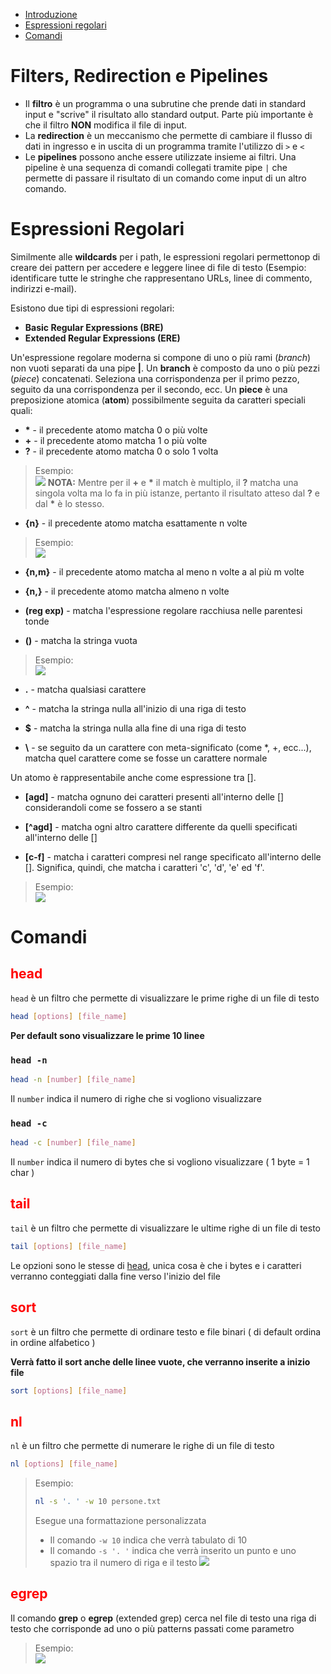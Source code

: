* [Introduzione](#filters-redirection-e-pipelines)
* [Espressioni regolari](#espressioni-regolari)
* [Comandi](#espressioni-regolari)


# Filters, Redirection e Pipelines
* Il **filtro** è un programma o una subrutine che prende dati in standard input e "scrive" il risultato allo standard output. Parte più importante è che il filtro **NON** modifica il file di input.
* La **redirection** è un meccanismo che permette di cambiare il flusso di dati in ingresso e in uscita di un programma tramite l'utilizzo di `>` e `<`
* Le **pipelines** possono anche essere utilizzate insieme ai filtri. Una pipeline è una sequenza di comandi collegati tramite pipe `|` che permette di passare il risultato di un comando come input di un altro comando.

# Espressioni Regolari

Similmente alle **wildcards** per i path, le espressioni regolari permettonop di creare dei pattern per accedere e leggere linee di file di testo (Esempio: identificare tutte le stringhe che rappresentano URLs, linee di commento, indirizzi e-mail). 

Esistono due tipi di espressioni regolari:

* **Basic Regular Expressions (BRE)**
* **Extended Regular Expressions (ERE)**

Un'espressione regolare moderna si compone di uno o più rami (*branch*) non vuoti separati da una pipe **|**. Un **branch** è composto da uno o più pezzi (*piece*) concatenati. Seleziona una corrispondenza per il primo pezzo, seguito da una corrispondenza per il secondo, ecc.
Un **piece** è una preposizione atomica (**atom**) possibilmente seguita da caratteri speciali quali:

* **\*** - il precedente atomo matcha 0 o più volte
* **+** - il precedente atomo matcha 1 o più volte
* **?** - il precedente atomo matcha 0 o solo 1 volta

> Esempio:
> <br>
> ![](img/egrepRE.png)
> **NOTA:** Mentre per il **+** e **\*** il match è multiplo, il **?** matcha una singola volta ma lo fa in più istanze, pertanto il risultato atteso dal **?** e dal **\*** è lo stesso.

* **{n}** - il precedente atomo matcha esattamente n volte
> Esempio:
> <br>
> ![](img/egrep%5B%5D.png)

* **{n,m}** - il precedente atomo matcha al meno n volte a al più m volte

* **{n,}** - il precedente atomo matcha almeno n volte

* **(reg exp)** - matcha l'espressione regolare racchiusa nelle parentesi tonde

* **()** - matcha la stringa vuota

> Esempio:
> <br>
> ![](img/egrep().png)

* **.** - matcha qualsiasi carattere

* **^** - matcha la stringa nulla all'inizio di una riga di testo

* **$** - matcha la stringa nulla alla fine di una riga di testo

* **\\** - se seguito da un carattere con meta-significato (come *, +, ecc...), matcha quel carattere come se fosse un carattere normale

Un atomo è rappresentabile anche come espressione tra []. 

* **[agd]** - matcha ognuno dei caratteri presenti all'interno delle [] considerandoli come se fossero a se stanti

* **[^agd]** - matcha ogni altro carattere differente da quelli specificati all'interno delle []

* **[c-f]** - matcha i caratteri compresi nel range specificato all'interno delle []. Significa, quindi, che matcha i caratteri 'c', 'd', 'e' ed 'f'.

> Esempio:
> <br>
> ![](img/egrep4.png)

# Comandi

## **<span style="color:red">head</span>**
`head` è un filtro che permette di visualizzare le prime righe di un file di testo

```bash
head [options] [file_name]
```

**Per default sono visualizzare le prime 10 linee**

### **`head -n`**

```bash
head -n [number] [file_name]
```
Il `number` indica il numero di righe che si vogliono visualizzare


### **`head -c`**
```bash
head -c [number] [file_name]
```
Il `number` indica il numero di bytes che si vogliono visualizzare ( 1 byte = 1 char )

## **<span style="color:red">tail</span>**
`tail` è un filtro che permette di visualizzare le ultime righe di un file di testo

```bash
tail [options] [file_name]
```
Le opzioni sono le stesse di [head](#head--n), unica cosa è che i bytes e i caratteri verranno conteggiati dalla fine verso l'inizio del file

## **<span style="color:red">sort</span>**
`sort` è un filtro che permette di ordinare testo e file binari ( di default ordina in ordine alfabetico )

**Verrà fatto il sort anche delle linee vuote, che verranno inserite a inizio file**

```bash
sort [options] [file_name]
```

## **<span style="color:red">nl</span>**
`nl` è un filtro che permette di numerare le righe di un file di testo

```bash
nl [options] [file_name]
```

> Esempio:
>```bash
>nl -s '. ' -w 10 persone.txt
>```
>Esegue una formattazione personalizzata <br>
> * Il comando `-w 10` indica che verrà tabulato di 10 <br>
> * Il comando `-s '. '` indica che verrà inserito un punto e uno spazio tra il numero di riga e il testo
> ![](img/nl.png)

## **<span style="color:red">egrep</span>**

Il comando **grep** o **egrep** (extended grep) cerca nel file di testo una riga di testo che corrisponde ad uno o più patterns passati come parametro

> Esempio:
> <br>
> ![](img/egrep1.png)
